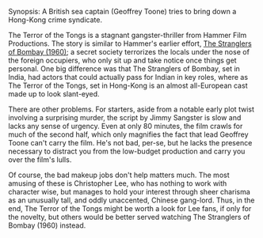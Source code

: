 Synopsis: A British sea captain (Geoffrey Toone) tries to bring down a Hong-Kong crime syndicate.

The Terror of the Tongs is a stagnant gangster-thriller from Hammer Film Productions. The story is similar to Hammer's earlier effort, <a href="/browse/reviews/the-stranglers-of-bombay-1960/">The Stranglers of Bombay (1960)</a>; a secret society terrorizes the locals under the nose of the foreign occupiers, who only sit up and take notice once things get personal. One big difference was that The Stranglers of Bombay, set in India, had actors that could actually pass for Indian in key roles, where as The Terror of the Tongs, set in Hong-Kong is an almost all-European cast made up to look slant-eyed.

There are other problems. For starters, aside from a notable early plot twist involving a surprising murder, the script by Jimmy Sangster is slow and lacks any sense of urgency. Even at only 80 minutes, the film crawls for much of the second half, which only magnifies the fact that lead Geoffrey Toone can't carry the film. He's not bad, per-se, but he lacks the presence necessary to distract you from the low-budget production and carry you over the film's lulls.

Of course, the bad makeup jobs don't help matters much. The most amusing of these is Christopher Lee, who has nothing to work with character wise, but manages to hold your interest through sheer charisma as an unusually tall, and oddly unaccented, Chinese gang-lord. Thus, in the end, The Terror of the Tongs might be worth a look for Lee fans, if only for the novelty, but others would be better served watching The Stranglers of Bombay (1960) instead.
